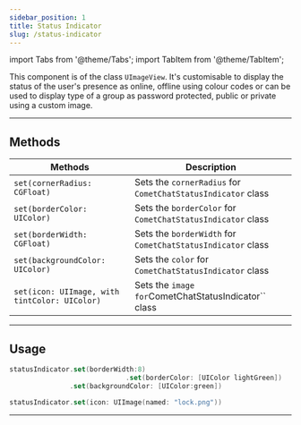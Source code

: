 ```yaml
---
sidebar_position: 1
title: Status Indicator
slug: /status-indicator
---
```


import Tabs from '@theme/Tabs';
import TabItem from '@theme/TabItem';

This component is of the class `UImageView`. It's customisable to display the status of the user's presence as online, offline using colour codes or can be used to display type of a group as password protected, public or private using a custom image.

<!-- ![](./assets/fvia2gj8nck7zwrvh5ty32xsuwns5urfh62pqbafxwros6ay2e1p5nwxmyzj9knr.jpg) -->

---

## Methods

| Methods                                       | Description                                                  |
| --------------------------------------------- | ------------------------------------------------------------ |
| `set(cornerRadius: CGFloat)`                  | Sets the `cornerRadius` for `CometChatStatusIndicator` class |
| `set(borderColor: UIColor)`                   | Sets the `borderColor` for `CometChatStatusIndicator` class  |
| `set(borderWidth: CGFloat)`                   | Sets the `borderWidth` for `CometChatStatusIndicator` class  |
| `set(backgroundColor: UIColor)`               | Sets the `color` for `CometChatStatusIndicator` class        |
| `set(icon: UIImage, with tintColor: UIColor)` | Sets the `image for`CometChatStatusIndicator`` class         |

---

## Usage

<Tabs>
<TabItem value="Swift" label="Swift">

```swift
statusIndicator.set(borderWidth:8)
							 .set(borderColor: [UIColor lightGreen])
               .set(backgroundColor: [UIColor:green])
```

</TabItem>
</Tabs>

<!-- ![](./assets/y4r4w3dxd7dnfxfg42lv92z4h9yvi015ja33c72pvxd7b5lrmd2wftw95mtl2tqg.jpg) -->

<Tabs>
<TabItem value="Swift" label="Swift">

```swift
statusIndicator.set(icon: UIImage(named: "lock.png"))
```

</TabItem>
</Tabs>

<!-- ![](./assets/vr0dydji9fvtut8318cy7mqedd6i8irl7kiyvp37dkpbdvvgmosck29fd9dwqhv7.jpg) -->

---
